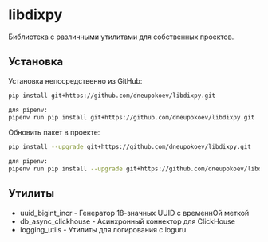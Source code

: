 # libdixpy

Библиотека с различными утилитами для собственных проектов.

## Установка

Установка непосредственно из GitHub:

```bash
pip install git+https://github.com/dneupokoev/libdixpy.git

для pipenv:
pipenv run pip install git+https://github.com/dneupokoev/libdixpy.git
```

Обновить пакет в проекте:

```bash
pip install --upgrade git+https://github.com/dneupokoev/libdixpy.git

для pipenv:
pipenv run pip install --upgrade git+https://github.com/dneupokoev/libdixpy.git
```

## Утилиты

- uuid_bigint_incr - Генератор 18-значных UUID с временнОй меткой
- db_async_clickhouse - Асинхронный коннектор для ClickHouse
- logging_utils - Утилиты для логирования с loguru
